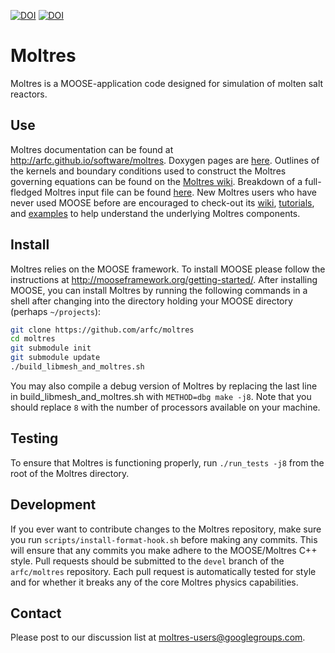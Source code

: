 [![DOI](https://zenodo.org/badge/DOI/10.5281/zenodo.801822.svg)](https://doi.org/10.5281/zenodo.801822)
[![DOI](http://joss.theoj.org/papers/10.21105/joss.00298/status.svg)](https://doi.org/10.21105/joss.00298)

Moltres
=====

Moltres is a MOOSE-application code designed for simulation of molten salt
reactors.

## Use

Moltres documentation can be found at
http://arfc.github.io/software/moltres. Doxygen pages are
[here](https://arfc.github.io/moltres/). Outlines of the kernels and boundary
conditions used to construct the Moltres governing equations can be found on the
[Moltres wiki](http://arfc.github.io/software/moltres/wiki/). Breakdown of a
full-fledged Moltres input file can be found
[here](http://arfc.github.io/software/moltres/wiki/input_example/). New Moltres
users who have never used MOOSE before are encouraged to check-out its
[wiki](http://mooseframework.org/wiki/),
[tutorials](http://mooseframework.org/wiki/MooseTutorials/), and
[examples](http://mooseframework.org/wiki/MooseExamples/) to help understand the
underlying Moltres components.

## Install

Moltres relies on the MOOSE framework. To install MOOSE please follow the
instructions at http://mooseframework.org/getting-started/. After installing
MOOSE, you can install Moltres by running the following commands in a shell
after changing into the directory holding your MOOSE directory (perhaps `~/projects`):

```bash
git clone https://github.com/arfc/moltres
cd moltres
git submodule init
git submodule update
./build_libmesh_and_moltres.sh
```

You may also compile a debug version of Moltres by replacing the last line in 
build_libmesh_and_moltres.sh with `METHOD=dbg make
-j8`. Note that you should replace `8` with the number of processors available
on your machine.

## Testing

To ensure that Moltres is functioning properly, run `./run_tests -j8` from the
root of the Moltres directory.

## Development

If you ever want to contribute changes to the Moltres repository, make sure you
run `scripts/install-format-hook.sh` before making any commits. This will
ensure that any commits you make adhere to the MOOSE/Moltres C++ style. Pull
requests should be submitted to the `devel` branch of the `arfc/moltres`
repository. Each pull request is automatically tested for style and for whether
it breaks any of the core Moltres physics capabilities.

## Contact

Please post to our discussion list at
moltres-users@googlegroups.com.

